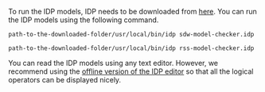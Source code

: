 To run the IDP models, IDP needs to be downloaded from [here](https://dtai.cs.kuleuven.be/software/idp/try). You can run the IDP models using the following command.

`path-to-the-downloaded-folder/usr/local/bin/idp sdw-model-checker.idp`

`path-to-the-downloaded-folder/usr/local/bin/idp rss-model-checker.idp`

You can read the IDP models using any text editor. However, we recommend using the [offline version of the IDP editor](https://sourceforge.net/projects/idp/files/idp-ide/) so that all the logical operators can be displayed nicely.